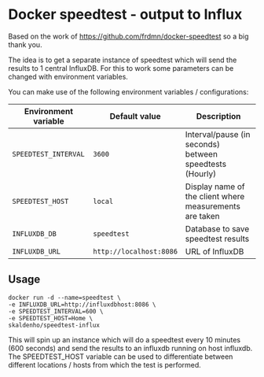 # Docker speedtest - output to Influx
Based on the work of https://github.com/frdmn/docker-speedtest so a big thank you.

The idea is to get a separate instance of speedtest which will send the results to 1 central InfluxDB.
For this to work some parameters can be changed with environment variables.

You can make use of the following environment variables / configurations:

| Environment variable | Default value | Description
|----------------------|---------------|------------|
| `SPEEDTEST_INTERVAL` | `3600` | Interval/pause (in seconds) between speedtests (Hourly) |
| `SPEEDTEST_HOST` | `local` | Display name of the client where measurements are taken |
| `INFLUXDB_DB` | `speedtest` | Database to save speedtest results |
| `INFLUXDB_URL` | `http://localhost:8086` | URL of InfluxDB |

## Usage

```shell
docker run -d --name=speedtest \
-e INFLUXDB_URL=http://influxdbhost:8086 \
-e SPEEDTEST_INTERVAL=600 \
-e SPEEDTEST_HOST=Home \
skaldenho/speedtest-influx
```

This will spin up an instance which will do a speedtest every 10 minutes (600 seconds) and send the results to an influxdb running on host influxdb.
The SPEEDTEST_HOST variable can be used to differentiate between different locations / hosts from which the test is performed.